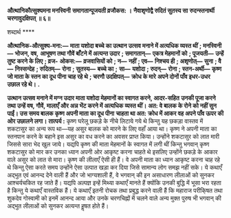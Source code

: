 **औत्थानिकौत्सुक्यमना मनस्विनी** **समागतान्पूजयती व्रजौकस: ।** **नैवाशृणोद्वै रुदितं सुतस्य सा** **रुदन्स्तनार्थी चरणावुदक्षिपत् ॥ ६॥** 

शब्दार्थ **** 

**औत्थानिक-औत्सुक्य-मना:—** **माता यशोदा बच्चे का उत्थान उत्सव मनाने में अत्यधिक व्यस्त थीं** **; मनस्विनी—** **भोजन, वष,** **आभूषण तथा गौवें बाँटने में अत्यन्त उदार** **; समागतान्—** **एकत्र मेहमानों को** **; पूजयती—** **उन्हें तुष्ट करने के लिए** **; व्रज-** **ओकस:—** **व्रजवासियों को** **; न—** **नहीं** **; एव—** **निश्चय ही** **; अशृणोत्—** **सुना** **; वै—** **निस्सन्देह** **; रुदितम्—** **रोना** **; सुतस्य—** **बच्चे का** **;** **सा—** **यशोदा** **; रुदन्—** **रोना** **; स्तन-अर्थी—** **कृष्ण जो माता के स्तन का दूध पीना चाह रहे थे** **; चरणौ उदक्षिपत्—** **क्रोध के मारे** **अपने दोनों पाँव इधर-उधर उछाल रहे थे।** **.** 

**उत्थान उत्सव मनाने में मग्न उदार माता यशोदा मेहमानों का स्वागत करने, आदर-सहित** **उनकी पूजा करने तथा उन्हें वष, गौवें, मालाएँ और अन्न भेंट करने में अत्यधिक व्यस्त थीं।** **अत: वे बालक के रोने को नहीं सुन पाईं। उस समय बालक कृष्ण अपनी माता का दूध पीना** **चाहता था अत: क्रोध में आकर वह अपने पाँव ऊपर की ओर उछालने लगा।** **तात्पर्य :** कृष्ण घरेलू छकड़े के नीचे लिटाये गये थे किन्तु यह छकड़ा वास्तव में शकटासुर का अन्य रूप था—यह असुर बालक को मारने के लिए वहाँ आया था। कृष्ण ने अपनी माता का स्तनपान करने के बहाने इस असुर का वध करने का अवसर प्राप्त किया। उन्होंने शकटासुर को लात मारी जिससे सारा भेद खुल जाये। यद्यपि कृष्ण की माता मेहमानों के स्वागत में लगी थीं किन्तु भगवान् कृष्ण शकटासुर को मार कर उनका ध्यान अपनी ओर आकृष्ट करना चाहते थे इसलिए उन्होंने छकड़े के आकार वाले असुर को लात से मारा। कृष्ण की लीलाएँ ऐसी ही हैं। वे अपनी माता का ध्यान आकृष्ट करना चाह रहे थे किन्तु ऐसा करते समय उन्होंने ऐसा उत्पात खड़ा कर दिया जिसे सामान्य लोग समझ नहीं सके। ये कथाएँ अद्भुत एवं आनन्द देने वाली हैं और जो भाग्यशाली हैं, वे भगवान् की इन असाधारण लीलाओं को सुनकर आश्चर्यचकित रह जाते हैं। यद्यपि अल्पज्ञ इन्हें मिथ्या कथाएँ मानते हैं क्योंकि उनकी बुद्धि में भूसा भरा रहता है किन्तु ये कथाएँ वास्तविक हैं। ये कथाएँ इतनी रोचक तथा प्रबुद्ध करने वाली हैं कि महाराज परीकि्षत तथा शुकदेव गोस्वामी को इनमें आनन्द आया और उनके चरणचिह्नों में चलने वाले अन्य मुक्त पुरुष भी भगवान् की अद्भुत लीलाओं को सुनकर अत्यन्त हॢषत होते हैं।  